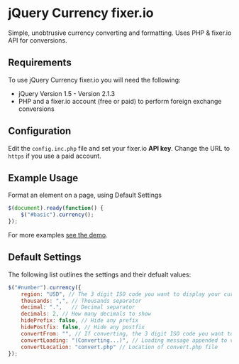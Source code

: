 # jQuery Currency fixer.io

Simple, unobtrusive currency converting and formatting. Uses PHP & fixer.io API for conversions.

## Requirements

To use jQuery Currency fixer.io you will need the following:

* jQuery Version 1.5 - Version 2.1.3
* PHP and a fixer.io account (free or paid) to perform foreign exchange conversions

## Configuration

Edit the `config.inc.php` file and set your fixer.io **API key**. Change the URL to `https` if you use a paid account.

## Example Usage

Format an element on a page, using Default Settings
```js
$(document).ready(function() {
	$("#basic").currency();
});
```
For more examples [see the demo](demo/index.html).

## Default Settings

The following list outlines the settings and their defualt values:
```js
$("#number").currency({
	region: "USD", // The 3 digit ISO code you want to display your currency in
	thousands: ",", // Thousands separator
	decimal: ".",   // Decimal separator
	decimals: 2, // How many decimals to show
	hidePrefix: false, // Hide any prefix
	hidePostfix: false, // Hide any postfix
	convertFrom: "", // If converting, the 3 digit ISO code you want to convert from,
	convertLoading: "(Converting...)", // Loading message appended to values while converting
	convertLocation: "convert.php" // Location of convert.php file
});
```
